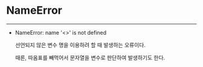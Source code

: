 # NameError

---

- NameError: name '<>' is not defined

    선언되지 않은 변수 명을 이용하려 할 때 발생하는 오류이다.

    때론, 따옴표를 빼먹어서 문자열을 변수로 판단하여 발생하기도 한다.